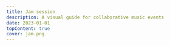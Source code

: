 ```yaml
---
title: Jam session
description: A visual guide for collaborative music events
date: 2023-01-01
topContent: true
cover: jam.png
---
```



<client-only>
  <jam-session />
</client-only>
